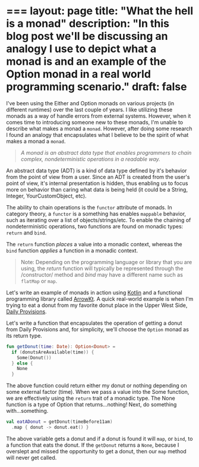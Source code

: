 ===
layout: page
title: "What the hell is a monad"
description: "In this blog post we'll be discussing an analogy I use to depict what a monad is and an example of the Option monad in a real world programming scenario."
draft: false 
===
I've been using the Either and Option monads on various projects (in different runtimes) over the last couple of years. I like utilizing these monads as a way of handle errors from external systems. However, when it comes time to introducing someone new to these monads, I'm unable to describe what makes a monad a `monad`. However, after doing some research I found an analogy that encapsulates what I believe to be the spirit of what makes a monad a `monad`.

> *A monad is an abstract data type that enables programmers to chain complex, nondeterministic operations in a readable way.*

An abstract data type (ADT) is a kind of data type defined by it's behavior from the point of view from a user. Since an ADT is created from the user's point of view, it's internal presentation is hidden, thus enabling us to focus more on behavior than caring what data is being held (it could be a String, Integer, YourCustomObject, etc).

The ability to chain operations is the `functor` attribute of monads. In category theory, a `functor` is a something has enables `mappable` behavior, such as iterating over a list of objects/strings/etc. To enable the chaining of nondeterministic operations, two functions are found on monadic types: `return` and `bind`.

The `return` function *places* a value into a monadic context, whereas the `bind` function *applies* a function in a monadic context.

> Note: Depending on the programming language or library that you are using, the *return* function will typically be represented through the /constructor/ method and *bind* may have a different name such as `flatMap` or `map`.

Let's write an example of monads in action using [Kotlin](https://kotlinlang.org/) and a functional programming library called [ArrowKt](https://arrow-kt.io/docs/apidocs/arrow-core-data/arrow.core/-option). A quick real-world example is when I'm trying to eat a donut from my favorite donut place in the Upper West Side, [Daily Provisions](https://www.dailyprovisionsnyc.com/menus/).

Let's write a function that encapsulates the operation of getting a donut from Daily Provisions and, for simplicity, we'll choose the `Option` monad as its return type.

```kotlin
fun getDonut(time: Date): Option<Donut> =
  if (donutsAreAvailable(time)) {
    Some(Donut())
  } else {
    None
  }
```

The above function could return either my donut or nothing depending on some external factor (time). When we pass a value into the Some function, we are effectively using the `return` trait of a monadic type. The None function is a type of Option that returns...nothing! Next, do something with...something.

```kotlin
val eatADonut = getDonut(timeBefore11am)
  .map { donut -> donut.eat() }
```

The above variable gets a donut and if a donut is found it will `map`, or `bind`, to a function that eats the donut. If the `getDonut` returns a `None`, because I overslept and missed the opportunity to get a donut, then our `map` method will never get called.
